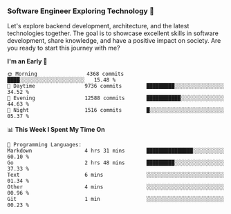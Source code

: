 ### Software Engineer Exploring Technology 🚀 

Let's explore backend development, architecture, and the latest technologies together. The goal is to showcase excellent skills in software development, share knowledge, and have a positive impact on society. Are you ready to start this journey with me?

<!--START_SECTION:waka-->
**I'm an Early 🐤** 

```text
🌞 Morning                4368 commits        ████░░░░░░░░░░░░░░░░░░░░░   15.48 % 
🌆 Daytime                9736 commits        █████████░░░░░░░░░░░░░░░░   34.52 % 
🌃 Evening                12588 commits       ███████████░░░░░░░░░░░░░░   44.63 % 
🌙 Night                  1516 commits        █░░░░░░░░░░░░░░░░░░░░░░░░   05.37 % 
```


📊 **This Week I Spent My Time On** 

```text
💬 Programming Languages: 
Markdown                 4 hrs 31 mins       ███████████████░░░░░░░░░░   60.10 % 
Go                       2 hrs 48 mins       █████████░░░░░░░░░░░░░░░░   37.33 % 
Text                     6 mins              ░░░░░░░░░░░░░░░░░░░░░░░░░   01.34 % 
Other                    4 mins              ░░░░░░░░░░░░░░░░░░░░░░░░░   00.96 % 
Git                      1 min               ░░░░░░░░░░░░░░░░░░░░░░░░░   00.23 % 
```


<!--END_SECTION:waka-->
